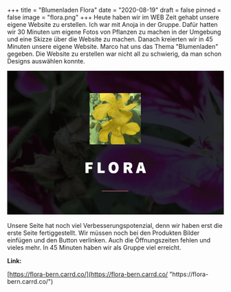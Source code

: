 +++
title = "Blumenladen Flora"
date = "2020-08-19"
draft = false
pinned = false
image = "flora.png"
+++
Heute haben wir im WEB Zeit gehabt unsere eigene Website zu erstellen. Ich war mit Anoja in der Gruppe. Dafür hatten wir 30 Minuten um eigene Fotos von Pflanzen zu machen in der Umgebung und eine Skizze über die Website zu machen. Danach kreierten wir in 45 Minuten unsere eigene Website. Marco hat uns das Thema "Blumenladen" gegeben. Die Website zu erstellen war nicht all zu schwierig, da man schon Designs auswählen konnte.

![](flora.png "Webseite Flora")

Unsere Seite hat noch viel Verbesserungspotenzial, denn wir haben erst die erste Seite fertiggestellt. Wir müssen noch bei den Produkten Bilder einfügen und den Button verlinken. Auch die Öffnungszeiten fehlen und vieles mehr. In 45 Minuten haben wir als Gruppe viel erreicht.

**Link:**

<!--StartFragment-->

[https://flora-bern.carrd.co/](https://flora-bern.carrd.co/ "https\://flora-bern.carrd.co/")

<!--EndFragment-->